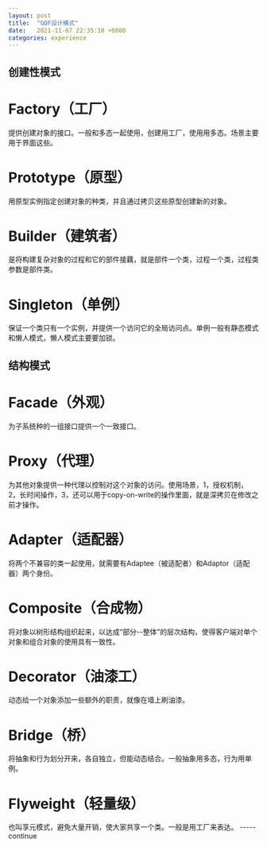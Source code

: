 ```yaml
---
layout: post
title:  "GOF设计模式"
date:   2021-11-07 22:35:18 +0800
categories: experience
---
```

[](GOF设计模式)

## 创建性模式
# Factory（工厂）
提供创建对象的接口。一般和多态一起使用，创建用工厂，使用用多态。场景主要用于界面这些。
# Prototype（原型）
用原型实例指定创建对象的种类，并且通过拷贝这些原型创建新的对象。
# Builder（建筑者）
是将构建复杂对象的过程和它的部件接藕，就是部件一个类，过程一个类，过程类参数是部件类。
# Singleton（单例）
保证一个类只有一个实例，并提供一个访问它的全局访问点。单例一般有静态模式和懒人模式，懒人模式主要要加锁。
## 结构模式
# Facade（外观）
为子系统种的一组接口提供一个一致接口。
# Proxy（代理）
为其他对象提供一种代理以控制对这个对象的访问。使用场景，1，授权机制，2，长时间操作，3，还可以用于copy-on-write的操作里面，就是深拷贝在修改之前才操作。
# Adapter（适配器）
将两个不兼容的类一起使用，就需要有Adaptee（被适配者）和Adaptor（适配器）两个身份。
# Composite（合成物）
将对象以树形结构组织起来，以达成“部分--整体”的层次结构，使得客户端对单个对象和组合对象的使用具有一致性。
# Decorator（油漆工）
动态给一个对象添加一些额外的职责，就像在墙上刷油漆。
# Bridge（桥）
将抽象和行为划分开来，各自独立，但能动态结合。一般抽象用多态，行为用单例。
# Flyweight（轻量级）
也叫享元模式，避免大量开销，使大家共享一个类。一般是用工厂来表达。
-----continue
